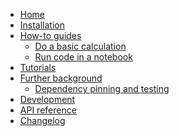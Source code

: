 <!---
Navigation specification

See https://oprypin.github.io/mkdocs-literate-nav/
-->
- [Home](index.md)
- [Installation](installation.md)
- [How-to guides](how-to-guides/index.md)
    - [Do a basic calculation](how-to-guides/basic-calculation.md)
    - [Run code in a notebook](how-to-guides/run-code-in-a-notebook.py)
- [Tutorials](tutorials/index.md)
- [Further background](further-background/index.md)
    - [Dependency pinning and testing](further-background/dependency-pinning-and-testing.md)
- [Development](development.md)
- [API reference](api/ghg_forcing_for_cmip/)
- [Changelog](changelog.md)
